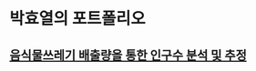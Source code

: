 # 박효열의 포트폴리오


[음식물쓰레기 배출량을 통한 인구수 분석 및 추정](https://github.com/Korbyer/JavaCrawler)
---------------------------------------------------------------------------------------
